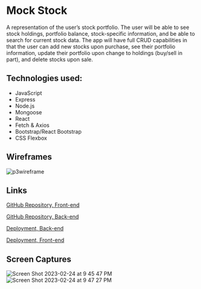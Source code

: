 # Mock Stock

A representation of the user’s stock portfolio. The user will be able to see stock holdings, portfolio balance, stock-specific information, and be able to search for current stock data. The app will have full CRUD capabilities in that the user can add new stocks upon purchase, see their portfolio information, update their portfolio upon change to holdings (buy/sell in part), and delete stocks upon sale. 

## Technologies used:
- JavaScript
- Express
- Node.js
- Mongoose
- React
- Fetch & Axios
- Bootstrap/React Bootstrap
- CSS Flexbox

## Wireframes
![p3wireframe](https://user-images.githubusercontent.com/97096664/171978202-4a32b6bf-d62a-481d-8402-e337e3174db5.png)


## Links
[GitHub Repository, Front-end](https://github.com/danianise/P3-frontend)

[GitHub Repository, Back-end](https://github.com/danianise/p3-backend)

[Deployment, Back-end](https://mockstockbackend-production.up.railway.app/portfolios)

[Deployment, Front-end](https://danianisemockstock.netlify.app/portfolio)
## Screen Captures
![Screen Shot 2023-02-24 at 9 45 47 PM](https://user-images.githubusercontent.com/97096664/221332165-efc4d65c-468e-4ca1-98d9-4240f5f773c5.png)
![Screen Shot 2023-02-24 at 9 47 27 PM](https://user-images.githubusercontent.com/97096664/221332173-1d87c556-9a38-41bb-a173-56f0a2c364c9.png)
